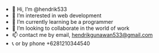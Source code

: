 - 👋 Hi, I’m @hendrik533
- 👀 I’m interested in web development
- 🌱 I’m currently learning be a programmer
- 💞️ I’m looking to collaborate in the world of work
- 📫 contact me by email, hendrikgunawan533@gmail.com
- 📞 or by phone +6281210344540

<!---
hendrik533/hendrik533 is a ✨ special ✨ repository because its `README.md` (this file) appears on your GitHub profile.
You can click the Preview link to take a look at your changes.
--->
